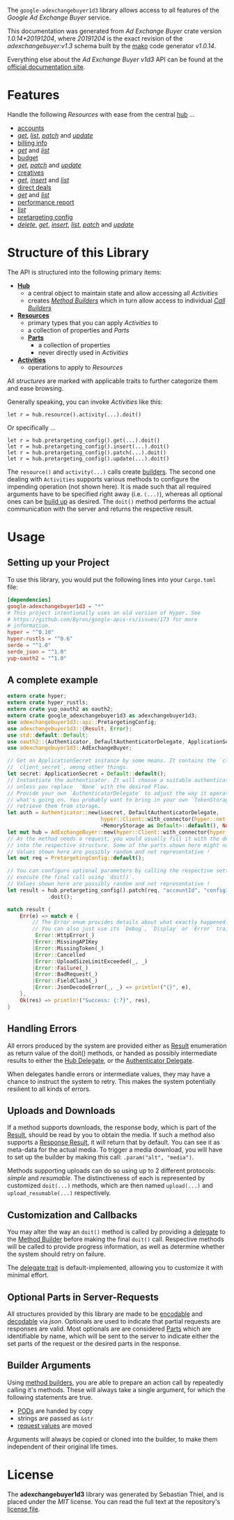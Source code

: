 <!---
DO NOT EDIT !
This file was generated automatically from 'src/mako/api/README.md.mako'
DO NOT EDIT !
-->
The `google-adexchangebuyer1d3` library allows access to all features of the *Google Ad Exchange Buyer* service.

This documentation was generated from *Ad Exchange Buyer* crate version *1.0.14+20191204*, where *20191204* is the exact revision of the *adexchangebuyer:v1.3* schema built by the [mako](http://www.makotemplates.org/) code generator *v1.0.14*.

Everything else about the *Ad Exchange Buyer* *v1d3* API can be found at the
[official documentation site](https://developers.google.com/ad-exchange/buyer-rest).
# Features

Handle the following *Resources* with ease from the central [hub](https://docs.rs/google-adexchangebuyer1d3/1.0.14+20191204/google_adexchangebuyer1d3/AdExchangeBuyer) ... 

* [accounts](https://docs.rs/google-adexchangebuyer1d3/1.0.14+20191204/google_adexchangebuyer1d3/api::Account)
 * [*get*](https://docs.rs/google-adexchangebuyer1d3/1.0.14+20191204/google_adexchangebuyer1d3/api::AccountGetCall), [*list*](https://docs.rs/google-adexchangebuyer1d3/1.0.14+20191204/google_adexchangebuyer1d3/api::AccountListCall), [*patch*](https://docs.rs/google-adexchangebuyer1d3/1.0.14+20191204/google_adexchangebuyer1d3/api::AccountPatchCall) and [*update*](https://docs.rs/google-adexchangebuyer1d3/1.0.14+20191204/google_adexchangebuyer1d3/api::AccountUpdateCall)
* [billing info](https://docs.rs/google-adexchangebuyer1d3/1.0.14+20191204/google_adexchangebuyer1d3/api::BillingInfo)
 * [*get*](https://docs.rs/google-adexchangebuyer1d3/1.0.14+20191204/google_adexchangebuyer1d3/api::BillingInfoGetCall) and [*list*](https://docs.rs/google-adexchangebuyer1d3/1.0.14+20191204/google_adexchangebuyer1d3/api::BillingInfoListCall)
* [budget](https://docs.rs/google-adexchangebuyer1d3/1.0.14+20191204/google_adexchangebuyer1d3/api::Budget)
 * [*get*](https://docs.rs/google-adexchangebuyer1d3/1.0.14+20191204/google_adexchangebuyer1d3/api::BudgetGetCall), [*patch*](https://docs.rs/google-adexchangebuyer1d3/1.0.14+20191204/google_adexchangebuyer1d3/api::BudgetPatchCall) and [*update*](https://docs.rs/google-adexchangebuyer1d3/1.0.14+20191204/google_adexchangebuyer1d3/api::BudgetUpdateCall)
* [creatives](https://docs.rs/google-adexchangebuyer1d3/1.0.14+20191204/google_adexchangebuyer1d3/api::Creative)
 * [*get*](https://docs.rs/google-adexchangebuyer1d3/1.0.14+20191204/google_adexchangebuyer1d3/api::CreativeGetCall), [*insert*](https://docs.rs/google-adexchangebuyer1d3/1.0.14+20191204/google_adexchangebuyer1d3/api::CreativeInsertCall) and [*list*](https://docs.rs/google-adexchangebuyer1d3/1.0.14+20191204/google_adexchangebuyer1d3/api::CreativeListCall)
* [direct deals](https://docs.rs/google-adexchangebuyer1d3/1.0.14+20191204/google_adexchangebuyer1d3/api::DirectDeal)
 * [*get*](https://docs.rs/google-adexchangebuyer1d3/1.0.14+20191204/google_adexchangebuyer1d3/api::DirectDealGetCall) and [*list*](https://docs.rs/google-adexchangebuyer1d3/1.0.14+20191204/google_adexchangebuyer1d3/api::DirectDealListCall)
* [performance report](https://docs.rs/google-adexchangebuyer1d3/1.0.14+20191204/google_adexchangebuyer1d3/api::PerformanceReport)
 * [*list*](https://docs.rs/google-adexchangebuyer1d3/1.0.14+20191204/google_adexchangebuyer1d3/api::PerformanceReportListCall)
* [pretargeting config](https://docs.rs/google-adexchangebuyer1d3/1.0.14+20191204/google_adexchangebuyer1d3/api::PretargetingConfig)
 * [*delete*](https://docs.rs/google-adexchangebuyer1d3/1.0.14+20191204/google_adexchangebuyer1d3/api::PretargetingConfigDeleteCall), [*get*](https://docs.rs/google-adexchangebuyer1d3/1.0.14+20191204/google_adexchangebuyer1d3/api::PretargetingConfigGetCall), [*insert*](https://docs.rs/google-adexchangebuyer1d3/1.0.14+20191204/google_adexchangebuyer1d3/api::PretargetingConfigInsertCall), [*list*](https://docs.rs/google-adexchangebuyer1d3/1.0.14+20191204/google_adexchangebuyer1d3/api::PretargetingConfigListCall), [*patch*](https://docs.rs/google-adexchangebuyer1d3/1.0.14+20191204/google_adexchangebuyer1d3/api::PretargetingConfigPatchCall) and [*update*](https://docs.rs/google-adexchangebuyer1d3/1.0.14+20191204/google_adexchangebuyer1d3/api::PretargetingConfigUpdateCall)




# Structure of this Library

The API is structured into the following primary items:

* **[Hub](https://docs.rs/google-adexchangebuyer1d3/1.0.14+20191204/google_adexchangebuyer1d3/AdExchangeBuyer)**
    * a central object to maintain state and allow accessing all *Activities*
    * creates [*Method Builders*](https://docs.rs/google-adexchangebuyer1d3/1.0.14+20191204/google_adexchangebuyer1d3/client::MethodsBuilder) which in turn
      allow access to individual [*Call Builders*](https://docs.rs/google-adexchangebuyer1d3/1.0.14+20191204/google_adexchangebuyer1d3/client::CallBuilder)
* **[Resources](https://docs.rs/google-adexchangebuyer1d3/1.0.14+20191204/google_adexchangebuyer1d3/client::Resource)**
    * primary types that you can apply *Activities* to
    * a collection of properties and *Parts*
    * **[Parts](https://docs.rs/google-adexchangebuyer1d3/1.0.14+20191204/google_adexchangebuyer1d3/client::Part)**
        * a collection of properties
        * never directly used in *Activities*
* **[Activities](https://docs.rs/google-adexchangebuyer1d3/1.0.14+20191204/google_adexchangebuyer1d3/client::CallBuilder)**
    * operations to apply to *Resources*

All *structures* are marked with applicable traits to further categorize them and ease browsing.

Generally speaking, you can invoke *Activities* like this:

```Rust,ignore
let r = hub.resource().activity(...).doit()
```

Or specifically ...

```ignore
let r = hub.pretargeting_config().get(...).doit()
let r = hub.pretargeting_config().insert(...).doit()
let r = hub.pretargeting_config().patch(...).doit()
let r = hub.pretargeting_config().update(...).doit()
```

The `resource()` and `activity(...)` calls create [builders][builder-pattern]. The second one dealing with `Activities` 
supports various methods to configure the impending operation (not shown here). It is made such that all required arguments have to be 
specified right away (i.e. `(...)`), whereas all optional ones can be [build up][builder-pattern] as desired.
The `doit()` method performs the actual communication with the server and returns the respective result.

# Usage

## Setting up your Project

To use this library, you would put the following lines into your `Cargo.toml` file:

```toml
[dependencies]
google-adexchangebuyer1d3 = "*"
# This project intentionally uses an old version of Hyper. See
# https://github.com/Byron/google-apis-rs/issues/173 for more
# information.
hyper = "^0.10"
hyper-rustls = "^0.6"
serde = "^1.0"
serde_json = "^1.0"
yup-oauth2 = "^1.0"
```

## A complete example

```Rust
extern crate hyper;
extern crate hyper_rustls;
extern crate yup_oauth2 as oauth2;
extern crate google_adexchangebuyer1d3 as adexchangebuyer1d3;
use adexchangebuyer1d3::api::PretargetingConfig;
use adexchangebuyer1d3::{Result, Error};
use std::default::Default;
use oauth2::{Authenticator, DefaultAuthenticatorDelegate, ApplicationSecret, MemoryStorage};
use adexchangebuyer1d3::AdExchangeBuyer;

// Get an ApplicationSecret instance by some means. It contains the `client_id` and 
// `client_secret`, among other things.
let secret: ApplicationSecret = Default::default();
// Instantiate the authenticator. It will choose a suitable authentication flow for you, 
// unless you replace  `None` with the desired Flow.
// Provide your own `AuthenticatorDelegate` to adjust the way it operates and get feedback about 
// what's going on. You probably want to bring in your own `TokenStorage` to persist tokens and
// retrieve them from storage.
let auth = Authenticator::new(&secret, DefaultAuthenticatorDelegate,
                              hyper::Client::with_connector(hyper::net::HttpsConnector::new(hyper_rustls::TlsClient::new())),
                              <MemoryStorage as Default>::default(), None);
let mut hub = AdExchangeBuyer::new(hyper::Client::with_connector(hyper::net::HttpsConnector::new(hyper_rustls::TlsClient::new())), auth);
// As the method needs a request, you would usually fill it with the desired information
// into the respective structure. Some of the parts shown here might not be applicable !
// Values shown here are possibly random and not representative !
let mut req = PretargetingConfig::default();

// You can configure optional parameters by calling the respective setters at will, and
// execute the final call using `doit()`.
// Values shown here are possibly random and not representative !
let result = hub.pretargeting_config().patch(req, "accountId", "configId")
             .doit();

match result {
    Err(e) => match e {
        // The Error enum provides details about what exactly happened.
        // You can also just use its `Debug`, `Display` or `Error` traits
         Error::HttpError(_)
        |Error::MissingAPIKey
        |Error::MissingToken(_)
        |Error::Cancelled
        |Error::UploadSizeLimitExceeded(_, _)
        |Error::Failure(_)
        |Error::BadRequest(_)
        |Error::FieldClash(_)
        |Error::JsonDecodeError(_, _) => println!("{}", e),
    },
    Ok(res) => println!("Success: {:?}", res),
}

```
## Handling Errors

All errors produced by the system are provided either as [Result](https://docs.rs/google-adexchangebuyer1d3/1.0.14+20191204/google_adexchangebuyer1d3/client::Result) enumeration as return value of
the doit() methods, or handed as possibly intermediate results to either the 
[Hub Delegate](https://docs.rs/google-adexchangebuyer1d3/1.0.14+20191204/google_adexchangebuyer1d3/client::Delegate), or the [Authenticator Delegate](https://docs.rs/yup-oauth2/*/yup_oauth2/trait.AuthenticatorDelegate.html).

When delegates handle errors or intermediate values, they may have a chance to instruct the system to retry. This 
makes the system potentially resilient to all kinds of errors.

## Uploads and Downloads
If a method supports downloads, the response body, which is part of the [Result](https://docs.rs/google-adexchangebuyer1d3/1.0.14+20191204/google_adexchangebuyer1d3/client::Result), should be
read by you to obtain the media.
If such a method also supports a [Response Result](https://docs.rs/google-adexchangebuyer1d3/1.0.14+20191204/google_adexchangebuyer1d3/client::ResponseResult), it will return that by default.
You can see it as meta-data for the actual media. To trigger a media download, you will have to set up the builder by making
this call: `.param("alt", "media")`.

Methods supporting uploads can do so using up to 2 different protocols: 
*simple* and *resumable*. The distinctiveness of each is represented by customized 
`doit(...)` methods, which are then named `upload(...)` and `upload_resumable(...)` respectively.

## Customization and Callbacks

You may alter the way an `doit()` method is called by providing a [delegate](https://docs.rs/google-adexchangebuyer1d3/1.0.14+20191204/google_adexchangebuyer1d3/client::Delegate) to the 
[Method Builder](https://docs.rs/google-adexchangebuyer1d3/1.0.14+20191204/google_adexchangebuyer1d3/client::CallBuilder) before making the final `doit()` call. 
Respective methods will be called to provide progress information, as well as determine whether the system should 
retry on failure.

The [delegate trait](https://docs.rs/google-adexchangebuyer1d3/1.0.14+20191204/google_adexchangebuyer1d3/client::Delegate) is default-implemented, allowing you to customize it with minimal effort.

## Optional Parts in Server-Requests

All structures provided by this library are made to be [encodable](https://docs.rs/google-adexchangebuyer1d3/1.0.14+20191204/google_adexchangebuyer1d3/client::RequestValue) and 
[decodable](https://docs.rs/google-adexchangebuyer1d3/1.0.14+20191204/google_adexchangebuyer1d3/client::ResponseResult) via *json*. Optionals are used to indicate that partial requests are responses 
are valid.
Most optionals are are considered [Parts](https://docs.rs/google-adexchangebuyer1d3/1.0.14+20191204/google_adexchangebuyer1d3/client::Part) which are identifiable by name, which will be sent to 
the server to indicate either the set parts of the request or the desired parts in the response.

## Builder Arguments

Using [method builders](https://docs.rs/google-adexchangebuyer1d3/1.0.14+20191204/google_adexchangebuyer1d3/client::CallBuilder), you are able to prepare an action call by repeatedly calling it's methods.
These will always take a single argument, for which the following statements are true.

* [PODs][wiki-pod] are handed by copy
* strings are passed as `&str`
* [request values](https://docs.rs/google-adexchangebuyer1d3/1.0.14+20191204/google_adexchangebuyer1d3/client::RequestValue) are moved

Arguments will always be copied or cloned into the builder, to make them independent of their original life times.

[wiki-pod]: http://en.wikipedia.org/wiki/Plain_old_data_structure
[builder-pattern]: http://en.wikipedia.org/wiki/Builder_pattern
[google-go-api]: https://github.com/google/google-api-go-client

# License
The **adexchangebuyer1d3** library was generated by Sebastian Thiel, and is placed 
under the *MIT* license.
You can read the full text at the repository's [license file][repo-license].

[repo-license]: https://github.com/Byron/google-apis-rsblob/master/LICENSE.md
